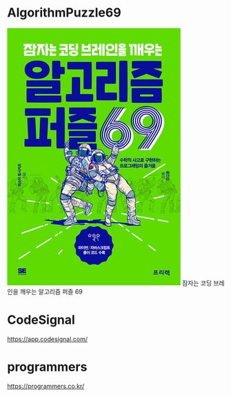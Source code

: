 # AlgorithmPuzzle69
![69](Image/69.png)
잠자는 코딩 브레인을 깨우는 알고리즘 퍼즐 69

# CodeSignal
https://app.codesignal.com/

# programmers
https://programmers.co.kr/
